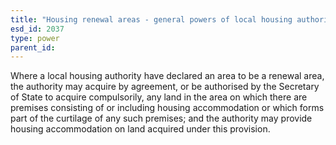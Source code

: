 ```yaml
---
title: "Housing renewal areas - general powers of local housing authority"
esd_id: 2037
type: power
parent_id:  
---
```


Where a local housing authority have declared an area to be a renewal area, the authority may acquire by agreement, or be authorised by the Secretary of State to acquire compulsorily, any land in the area on which there are premises consisting of or including housing accommodation or which forms part of the curtilage of any such premises; and the authority may provide housing accommodation on land acquired under this provision.

